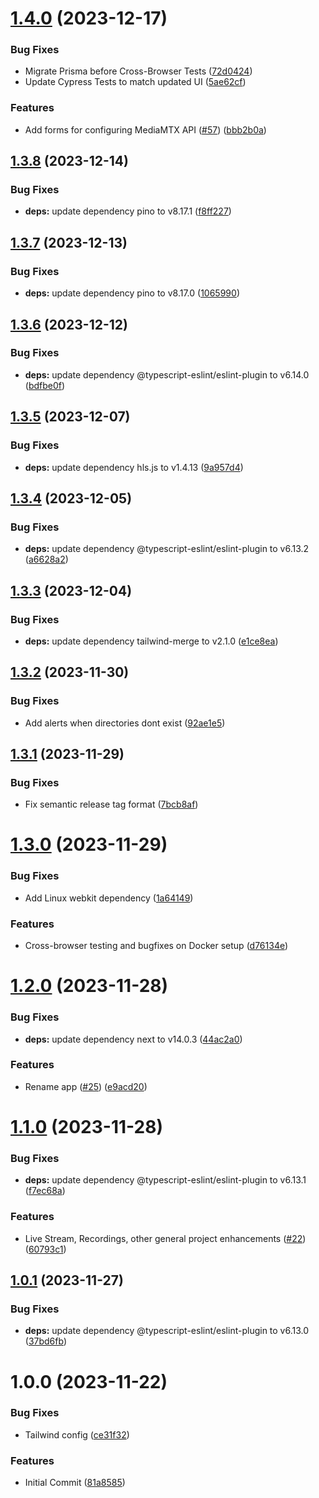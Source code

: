 # [1.4.0](https://github.com/bcanfield/mediamtx-connect/compare/1.3.8...1.4.0) (2023-12-17)


### Bug Fixes

* Migrate Prisma before Cross-Browser Tests ([72d0424](https://github.com/bcanfield/mediamtx-connect/commit/72d0424ffdb43ade18177330d977289f5f7263bd))
* Update Cypress Tests to match updated UI ([5ae62cf](https://github.com/bcanfield/mediamtx-connect/commit/5ae62cf3e0431687becf278d4b2209dfdb88e23e))


### Features

* Add forms for configuring MediaMTX API ([#57](https://github.com/bcanfield/mediamtx-connect/issues/57)) ([bbb2b0a](https://github.com/bcanfield/mediamtx-connect/commit/bbb2b0a3dbc578d432de8a2fab6e9f86dce7422e))

## [1.3.8](https://github.com/bcanfield/mediamtx-connect/compare/1.3.7...1.3.8) (2023-12-14)


### Bug Fixes

* **deps:** update dependency pino to v8.17.1 ([f8ff227](https://github.com/bcanfield/mediamtx-connect/commit/f8ff22760e9f649542f55b706d518f75a37488be))

## [1.3.7](https://github.com/bcanfield/mediamtx-connect/compare/1.3.6...1.3.7) (2023-12-13)


### Bug Fixes

* **deps:** update dependency pino to v8.17.0 ([1065990](https://github.com/bcanfield/mediamtx-connect/commit/10659906b4fc52fbce4eefe9e0fffcc3bbd0abcc))

## [1.3.6](https://github.com/bcanfield/mediamtx-connect/compare/1.3.5...1.3.6) (2023-12-12)


### Bug Fixes

* **deps:** update dependency @typescript-eslint/eslint-plugin to v6.14.0 ([bdfbe0f](https://github.com/bcanfield/mediamtx-connect/commit/bdfbe0fc104f1dee69d1b904001be269ff359dd6))

## [1.3.5](https://github.com/bcanfield/mediamtx-connect/compare/1.3.4...1.3.5) (2023-12-07)


### Bug Fixes

* **deps:** update dependency hls.js to v1.4.13 ([9a957d4](https://github.com/bcanfield/mediamtx-connect/commit/9a957d44079c7de072f6735a4c3ddf63bd188679))

## [1.3.4](https://github.com/bcanfield/mediamtx-connect/compare/1.3.3...1.3.4) (2023-12-05)


### Bug Fixes

* **deps:** update dependency @typescript-eslint/eslint-plugin to v6.13.2 ([a6628a2](https://github.com/bcanfield/mediamtx-connect/commit/a6628a2e9e14302cd497088870fea5f03d1361f3))

## [1.3.3](https://github.com/bcanfield/mediamtx-connect/compare/1.3.2...1.3.3) (2023-12-04)


### Bug Fixes

* **deps:** update dependency tailwind-merge to v2.1.0 ([e1ce8ea](https://github.com/bcanfield/mediamtx-connect/commit/e1ce8ea7d722bb5b6a5ddbfa69e5d37ebc684caa))

## [1.3.2](https://github.com/bcanfield/mediamtx-connect/compare/1.3.1...1.3.2) (2023-11-30)


### Bug Fixes

* Add alerts when directories dont exist ([92ae1e5](https://github.com/bcanfield/mediamtx-connect/commit/92ae1e5255cda879aeb90217d4ea6d2cf116675a))

## [1.3.1](https://github.com/bcanfield/mediamtx-connect/compare/v1.3.0...1.3.1) (2023-11-29)


### Bug Fixes

* Fix semantic release tag format ([7bcb8af](https://github.com/bcanfield/mediamtx-connect/commit/7bcb8af5db631bf8b9fdcc100fa4cb1afb498396))

# [1.3.0](https://github.com/bcanfield/mediamtx-connect/compare/v1.2.0...v1.3.0) (2023-11-29)


### Bug Fixes

* Add Linux webkit dependency ([1a64149](https://github.com/bcanfield/mediamtx-connect/commit/1a64149aedcc95ebcc4324fe221424ddfbbc76cd))


### Features

* Cross-browser testing and bugfixes on Docker setup ([d76134e](https://github.com/bcanfield/mediamtx-connect/commit/d76134e857e2bc1bd7c6c1226732e9074ffd7730))

# [1.2.0](https://github.com/bcanfield/mediamtx-connect/compare/v1.1.0...v1.2.0) (2023-11-28)


### Bug Fixes

* **deps:** update dependency next to v14.0.3 ([44ac2a0](https://github.com/bcanfield/mediamtx-connect/commit/44ac2a0e8ea88915a2d7025a7a4011a47added4e))


### Features

* Rename app ([#25](https://github.com/bcanfield/mediamtx-connect/issues/25)) ([e9acd20](https://github.com/bcanfield/mediamtx-connect/commit/e9acd2080ab5f4fc67970efaafdb942eebd4250e))

# [1.1.0](https://github.com/bcanfield/nextstream/compare/v1.0.1...v1.1.0) (2023-11-28)


### Bug Fixes

* **deps:** update dependency @typescript-eslint/eslint-plugin to v6.13.1 ([f7ec68a](https://github.com/bcanfield/nextstream/commit/f7ec68a375d97ca62c89d685043b6418f6f06407))


### Features

* Live Stream, Recordings, other general project enhancements ([#22](https://github.com/bcanfield/nextstream/issues/22)) ([60793c1](https://github.com/bcanfield/nextstream/commit/60793c179a2a26bbdd42978c576ea0f3ecf5a9cc))

## [1.0.1](https://github.com/bcanfield/nextstream/compare/v1.0.0...v1.0.1) (2023-11-27)


### Bug Fixes

* **deps:** update dependency @typescript-eslint/eslint-plugin to v6.13.0 ([37bd6fb](https://github.com/bcanfield/nextstream/commit/37bd6fb800643e66ca32eb859d599f96b5fad646))

# 1.0.0 (2023-11-22)


### Bug Fixes

* Tailwind config ([ce31f32](https://github.com/bcanfield/nextstream/commit/ce31f32f7e2dad0fd710c61d706cfd9a0cb0d727))


### Features

* Initial Commit ([81a8585](https://github.com/bcanfield/nextstream/commit/81a85855cc4a520d0dfcf86528f96400b2048c34))
